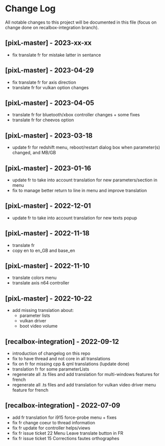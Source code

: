 # Change Log
All notable changes to this project will be documented in this file (focus on change done on recalbox-integration branch).
## [pixL-master] - 2023-xx-xx
- fix translate fr for mistake latter in sentance

## [pixL-master] - 2023-04-29
- fix translate fr for axis direction
- translate fr for vulkan option changes

## [pixL-master] - 2023-04-05
- translate fr for bluetooth/xbox controller changes + some fixes
- translate fr for cheevos option

## [pixL-master] - 2023-03-18
- update fr for redshift menu, reboot/restart dialog box when parameter(s) changed, and MB/GB

## [pixL-master] - 2023-01-16
- update fr to take into account translation for new parameters/section in menu
- fix to manage better return to line in menu  and improve translation

## [pixL-master] - 2022-12-01
- update fr to take into account translation for new texts popup

## [pixL-master] - 2022-11-18
- translate fr
- copy en to en_GB and base_en

## [pixL-master] - 2022-11-10
- translate colors menu 
- translate axis n64 controller

## [pixL-master] - 2022-10-22
- add missing translation about:
	- parameter lists
	- vulkan driver
	- boot video volume

## [recalbox-integration] - 2022-09-12
- introduction of changelog on this repo
- fix to have thread and not core in all translations
- fix on fr for missing cpp & qml translations (lupdate done)
- translation fr for some parameterLists
- regenerate all .ts files and add translation for multi-windows features for french
- regenerate all .ts files and add translation for vulkan video driver menu feature for french

## [recalbox-integration] - 2022-07-09
- add fr translation for i915 force-probe menu + fixes
- fix fr change coeur to thread information
- fix fr update for controller helps/views
- fix fr issue ticket 22 Menu Leave translate button in FR
- fix fr issue ticket 15 Corrections fautes orthographes

